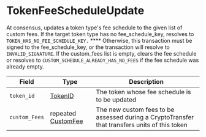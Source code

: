 # TokenFeeScheduleUpdate

At consensus, updates a token type's fee schedule to the given list of custom fees. If the target token type has no fee\_schedule\_key, resolves to `TOKEN_HAS_NO_FEE_SCHEDULE_KEY.` \*\*\*\* Otherwise, this transaction must be signed to the fee\_schedule\_key, or the transaction will resolve to `INVALID_SIGNATURE`. If the custom\_fees list is empty, clears the fee schedule or resolves to `CUSTOM_SCHEDULE_ALREADY_HAS_NO_FEES` if the fee schedule was already empty.

| Field         | Type                                                                                                                                                  | Description                                                                                   |
| ------------- | ----------------------------------------------------------------------------------------------------------------------------------------------------- | --------------------------------------------------------------------------------------------- |
| `token_id`    | [TokenID](https://github.com/theekrystallee/hedera-style-guide/blob/sdk-v1/deprecated/hedera-api/token-service/broken-reference/README.md)            | The token whose fee schedule is to be updated                                                 |
| `custom_Fees` | repeated [CustomFee](https://github.com/theekrystallee/hedera-style-guide/blob/sdk-v1/deprecated/hedera-api/token-service/broken-reference/README.md) | The new custom fees to be assessed during a CryptoTransfer that transfers units of this token |
